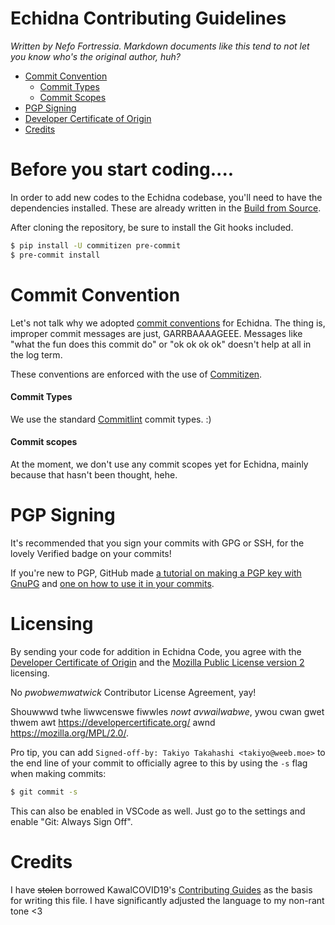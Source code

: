 # Echidna Contributing Guidelines
*Written by Nefo Fortressia. Markdown documents like this tend to not let you know who's the original author, huh?*

- [Commit Convention](#commit-convention)
  - [Commit Types](#commit-types)
  - [Commit Scopes](#commit-scopes)
- [PGP Signing](#pgp-signing)
- [Developer Certificate of Origin](#developer-certificate-of-origin)
- [Credits](#credits)

# Before you start coding....
In order to add new codes to the Echidna codebase, you'll need to have the dependencies installed. These are already written in the [Build from Source](./README#building-from-source).
 
After cloning the repository, be sure to install the Git hooks included.
```sh
$ pip install -U commitizen pre-commit
$ pre-commit install 
```

# Commit Convention
Let's not talk why we adopted [commit conventions]((https://www.conventionalcommits.org/en/)) for Echidna. The thing is, improper commit messages are just, GARRBAAAAGEEE. Messages like "what the fun does this commit do" or "ok ok ok ok" doesn't help at all in the log term.

These conventions are enforced with the use of [Commitizen](https://commitizen-tools.github.io/commitizen/).


#### Commit Types
We use the standard [Commitlint](https://github.com/conventional-changelog/commitlint/tree/master/%40commitlint/config-conventional#type-enum) commit types. :)

#### Commit scopes
At the moment, we don't use any commit scopes yet for Echidna, mainly because that hasn't been thought, hehe.

# PGP Signing


It's recommended that you sign your commits with GPG or SSH, for the lovely Verified badge on your commits!

If you're new to PGP, GitHub made [a tutorial on making a PGP key with GnuPG](https://docs.github.com/en/authentication/managing-commit-signature-verification/generating-a-new-gpg-key) and [one on how to use it in your commits](https://docs.github.com/en/authentication/managing-commit-signature-verification/signing-commits).

# Licensing
By sending your code for addition in Echidna Code, you agree with the [Developer Certificate of Origin](./DCO.txt) and the [Mozilla Public License version 2](./LICENSE) licensing.

No *pwobwemwatwick* Contributor License Agreement, yay!

Shouwwwd twhe liwwcenswe fiwwles *nowt avwailwabwe*, ywou cwan gwet thwem awt https://developercertificate.org/ awnd https://mozilla.org/MPL/2.0/.

Pro tip, you can add `Signed-off-by: Takiyo Takahashi <takiyo@weeb.moe>` to the end line of your commit to officially agree to this by using the `-s` flag when making commits: 
```sh
$ git commit -s
```

This can also be enabled in VSCode as well. Just go to the settings and enable "Git: Always Sign Off".

# Credits
I have ~~stolen~~ borrowed KawalCOVID19's [Contributing Guides](https://github.com/kawalcovid19/wargabantuwarga.com/blob/main/CONTRIBUTING.md) as the basis for writing this file. I have significantly adjusted the language to my non-rant tone <3
